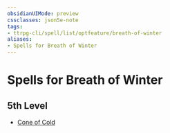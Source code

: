 ```yaml
---
obsidianUIMode: preview
cssclasses: json5e-note
tags:
- ttrpg-cli/spell/list/optfeature/breath-of-winter
aliases:
- Spells for Breath of Winter
---
```

# Spells for Breath of Winter

## 5th Level

- [Cone of Cold](/3-Mechanics/CLI/spells/cone-of-cold-xphb.md "XPHB")